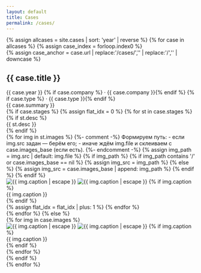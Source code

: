 ```yaml
---
layout: default
title: Cases
permalink: /cases/
---
```

<!-- Load Playfair (text-friendly) только на /cases/ -->
<link rel="preconnect" href="https://fonts.googleapis.com">
<link rel="preconnect" href="https://fonts.gstatic.com" crossorigin>
<link href="https://fonts.googleapis.com/css2?family=Playfair:ital@1&display=swap" rel="stylesheet">

<!-- Все кейсы подряд в том же лейауте, что и на главной -->
<div class="featured-cases">
  {% assign allcases = site.cases | sort: 'year' | reverse %}
  {% for case in allcases %}
    {% assign case_index = forloop.index0 %}
    <div class="case-block">
      <div class="case-meta2">
        <div class="case-title-row">
  {% assign case_anchor = case.url | replace:'/cases/','' | replace:'/','' | downcase %}
  <h2 id="case-{{ case_anchor }}" class="case-title2">{{ case.title }}</h2>
</div>
      <div class="case-meta2-inline">
          {{ case.year }}
          {% if case.company %} · {{ case.company }}{% endif %}
          {% if case.type %} · {{ case.type }}{% endif %}
        </div>
        <div class="case-summary2">{{ case.summary }}</div>
      </div>
      {% if case.stages %}
        {% assign flat_idx = 0 %}
        {% for st in case.stages %}
          {% if st.desc %}
            <div class="stage-summary">{{ st.desc }}</div>
          {% endif %}
          <div class="case-gallery">
            {% for img in st.images %}
              {%- comment -%}
                Формируем путь:
                - если img.src задан — берём его;
                - иначе ждём img.file и склеиваем с case.images_base (если есть).
              {%- endcomment -%}
              {% assign img_path = img.src | default: img.file %}
              {% if img_path %}
                {% if img_path contains '/' or case.images_base == nil %}
                  {% assign img_src = img_path %}
                {% else %}
                  {% assign img_src = case.images_base | append: img_path %}
                {% endif %}
              {% endif %}
              <div class="case-gallery-item">
              <img
  class="case-thumb2 lazy-img"
  data-src="{{ site.baseurl }}{{ img_src }}"
  alt="{{ img.caption | escape }}"
  decoding="async"
  onclick="openCaseGallery({{ case_index }}, {{ flat_idx }})">
<noscript><img src="{{ site.baseurl }}{{ img_src }}" alt="{{ img.caption | escape }}"></noscript>
                {% if img.caption %}
                  <div class="case-thumb-caption">{{ img.caption }}</div>
                {% endif %}
              </div>
              {% assign flat_idx = flat_idx | plus: 1 %}
            {% endfor %}
          </div>
        {% endfor %}
      {% else %}
        <!-- Бэкап для старых кейсов с плоским images: -->
        <div class="case-gallery">
          {% for img in case.images %}
            <div class="case-gallery-item">
              <img
  class="case-thumb2 lazy-img"
  data-src="{{ site.baseurl }}{{ img_src }}"
  alt="{{ img.caption | escape }}"
  decoding="async"
  onclick="openCaseGallery({{ case_index }}, {{ forloop.index0 }})">
<noscript><img src="{{ site.baseurl }}{{ img_src }}" alt="{{ img.caption | escape }}"></noscript>
              {% if img.caption %}
                <div class="case-thumb-caption">{{ img.caption }}</div>
              {% endif %}
            </div>
          {% endfor %}
        </div>
      {% endif %}
    </div>
  {% endfor %}
</div>
<!-- Лайтбокс (тот же, что на index) -->
<div id="lightbox" class="lightbox" style="display:none;">
  <div class="lightbox-bg" onclick="closeLightbox()"></div>
  <div class="lightbox-content">
    <button class="lightbox-close" onclick="closeLightbox()" aria-label="Close">
      <img src="{{ site.baseurl }}/ui/lightbox_close.svg" width="36" height="36" alt="Close">
    </button>
    <button class="lightbox-arrow left" onclick="lightboxPrev()" aria-label="Previous">
      <img src="{{ site.baseurl }}/ui/lightbox_arrow_left.svg" width="36" height="36" alt="Prev">
    </button>
   <div class="lightbox-stage">
  <img id="lightbox-img" class="lightbox-img" src="">
    {% include lightbox_loader.html %}
</div>
    <button class="lightbox-arrow right" onclick="lightboxNext()" aria-label="Next">
      <img src="{{ site.baseurl }}/ui/lightbox_arrow_right.svg" width="36" height="36" alt="Next">
    </button>
    <div id="lightbox-caption" class="lightbox-caption"></div>
    <div id="lightbox-thumbs" class="lightbox-thumbs-wrap" aria-label="Gallery thumbnails">
  <div class="lightbox-thumbs" id="lightbox-thumbs-row"></div>
</div>
  </div>
</div>
